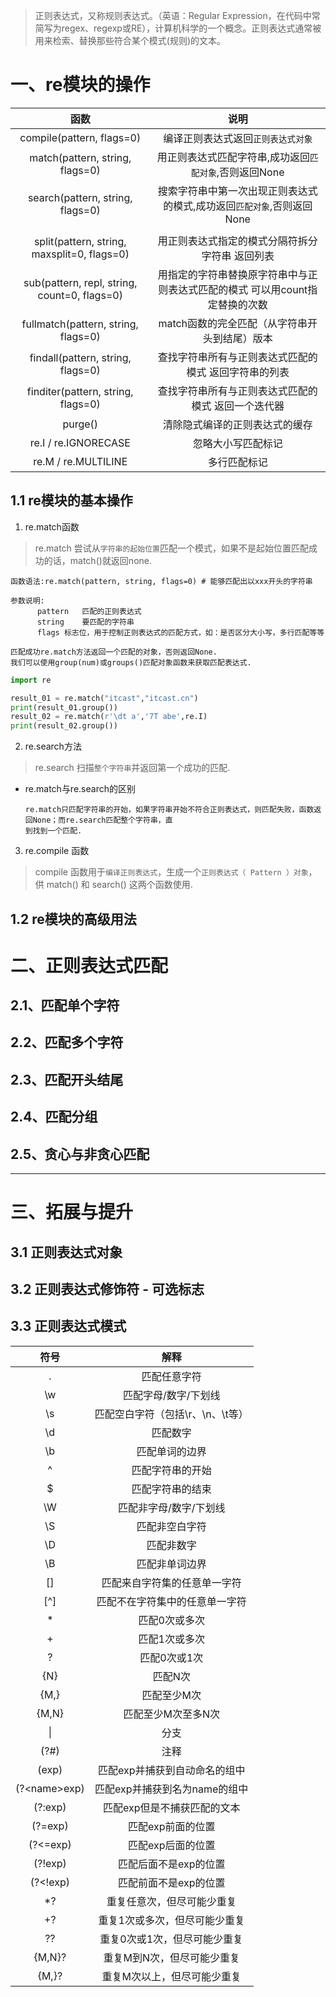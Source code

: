 > 正则表达式，又称规则表达式。（英语：Regular Expression，在代码中常简写为regex、regexp或RE），计算机科学的一个概念。正则表达式通常被用来检索、替换那些符合某个模式(规则)的文本。

# 一、re模块的操作 

| 函数 | 说明 |
| :----: | :----: |
| compile(pattern, flags=0) | 编译正则表达式返回`正则表达式对象` |
| match(pattern, string, flags=0) | 用正则表达式匹配字符串,成功返回`匹配对象`,否则返回None |
| search(pattern, string, flags=0) | 搜索字符串中第一次出现正则表达式的模式,成功返回`匹配对象`,否则返回None |
|||
| split(pattern, string, maxsplit=0, flags=0)  | 用正则表达式指定的模式分隔符拆分字符串 返回列表              |
| sub(pattern, repl, string, count=0, flags=0) | 用指定的字符串替换原字符串中与正则表达式匹配的模式 可以用count指定替换的次数 |
| fullmatch(pattern, string, flags=0)          | match函数的完全匹配（从字符串开头到结尾）版本                |
| findall(pattern, string, flags=0)            | 查找字符串所有与正则表达式匹配的模式 返回字符串的列表        |
| finditer(pattern, string, flags=0)           | 查找字符串所有与正则表达式匹配的模式 返回一个迭代器          |
| purge()                                      | 清除隐式编译的正则表达式的缓存                               |
| re.I / re.IGNORECASE                         | 忽略大小写匹配标记                                           |
| re.M / re.MULTILINE                          | 多行匹配标记                                                 |

## 1.1 re模块的基本操作

1. re.match函数  

> re.match 尝试从`字符串的起始位置`匹配一个模式，如果不是起始位置匹配成功的话，match()就返回none.

    函数语法:re.match(pattern, string, flags=0) # 能够匹配出以xxx开头的字符串
    
    参数说明:
          pattern	匹配的正则表达式
          string	要匹配的字符串
          flags	标志位，用于控制正则表达式的匹配方式，如：是否区分大小写，多行匹配等等
          
    匹配成功re.match方法返回一个匹配的对象，否则返回None.
    我们可以使用group(num)或groups()匹配对象函数来获取匹配表达式.

```Python
import re

result_01 = re.match("itcast","itcast.cn")
print(result_01.group())
result_02 = re.match(r'\dt a','7T abe',re.I)
print(result_02.group())
```

2. re.search方法

> re.search 扫描`整个字符串`并返回第一个成功的匹配.

- re.match与re.search的区别

      re.match只匹配字符串的开始，如果字符串开始不符合正则表达式，则匹配失败，函数返回None；而re.search匹配整个字符串，直
      到找到一个匹配.

3. re.compile 函数

> compile 函数用于`编译正则表达式`，生成一个`正则表达式（ Pattern ）对象`，供 match() 和 search() 这两个函数使用.

## 1.2 re模块的高级用法


# 二、正则表达式匹配

## 2.1、匹配单个字符

## 2.2、匹配多个字符

## 2.3、匹配开头结尾

## 2.4、匹配分组 

## 2.5、贪心与非贪心匹配

----------------------------------------------------------------------------------------------------------------------------------------

# 三、拓展与提升

## 3.1 正则表达式对象

## 3.2 正则表达式修饰符 - 可选标志

## 3.3 正则表达式模式

| 符号 | 解释 | 
| :----: | :----: |
| .                  | 匹配任意字符                              |
| \\w                | 匹配字母/数字/下划线                      |
| \\s                | 匹配空白字符（包括\r、\n、\t等）          |
| \\d                | 匹配数字                                  | 
| \\b                | 匹配单词的边界                            |                                   
| ^                  | 匹配字符串的开始                          |   
| $                  | 匹配字符串的结束                          |
| \\W                 | 匹配非字母/数字/下划线                    | 
| \\S                 | 匹配非空白字符                            | 
| \\D                 | 匹配非数字                                | 
| \\B                 | 匹配非单词边界                            |     
| []                 | 匹配来自字符集的任意单一字符              |
| [^]                | 匹配不在字符集中的任意单一字符            | 
| *                  | 匹配0次或多次                             |                                              
| +                  | 匹配1次或多次                             |                                       
| ?                  | 匹配0次或1次                              |                                              
| {N}                | 匹配N次                                   |                                 
| {M,}               | 匹配至少M次                               |                                 
| {M,N}              | 匹配至少M次至多N次                        |                                  
| \|                 | 分支                                      |               
| (?#)               | 注释                                      |                      
| (exp)              | 匹配exp并捕获到自动命名的组中             |              
| (?&lt;name&gt;exp) | 匹配exp并捕获到名为name的组中             |            
| (?:exp)            | 匹配exp但是不捕获匹配的文本               |                  
| (?=exp)            | 匹配exp前面的位置                         |                 
| (?<=exp)           | 匹配exp后面的位置                         | 
| (?!exp)            | 匹配后面不是exp的位置                     |              
| (?<!exp)           | 匹配前面不是exp的位置                     |                
| *?                 | 重复任意次，但尽可能少重复 | 
| +?                 | 重复1次或多次，但尽可能少重复 |             
| ??                 | 重复0次或1次，但尽可能少重复 |              
| {M,N}?             | 重复M到N次，但尽可能少重复 |                
| {M,}?              | 重复M次以上，但尽可能少重复 |    






